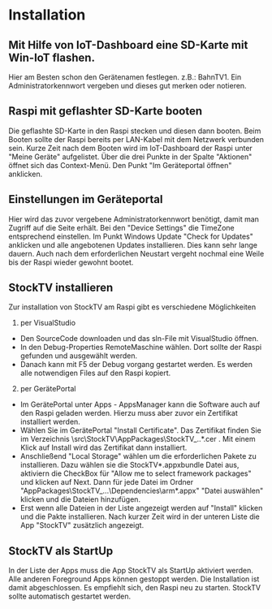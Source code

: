 # Installation

## Mit Hilfe von IoT-Dashboard eine SD-Karte mit Win-IoT flashen. 
Hier am Besten schon den Gerätenamen festlegen. z.B.: BahnTV1. 
Ein Administratorkennwort vergeben und dieses gut merken oder notieren.

## Raspi mit geflashter SD-Karte booten
Die geflashte SD-Karte in den Raspi stecken und diesen dann booten. Beim Booten sollte der Raspi bereits per LAN-Kabel
mit dem Netzwerk verbunden sein. Kurze Zeit nach dem Booten wird im IoT-Dashboard der Raspi unter "Meine Geräte" aufgelistet.
Über die drei Punkte in der Spalte "Aktionen" öffnet sich das Context-Menü. Den Punkt "Im Geräteportal öffnen" anklicken.

## Einstellungen im Geräteportal
Hier wird das zuvor vergebene Administratorkennwort benötigt, damit man Zugriff auf die Seite erhält.
Bei den "Device Settings" die TimeZone entsprechend einstellen. Im Punkt Windows Update "Check for Updates" anklicken und alle angebotenen Updates installieren. 
Dies kann sehr lange dauern. Auch nach dem erforderlichen Neustart vergeht nochmal eine Weile bis der Raspi wieder gewohnt bootet.

## StockTV installieren
Zur installation von StockTV am Raspi gibt es verschiedene Möglichkeiten
1. per VisualStudio
* Den SourceCode downloaden und das sln-File mit VisualStudio öffnen. 
* In den Debug-Properties RemoteMaschine wählen. Dort sollte der Raspi gefunden und ausgewählt werden. 
* Danach kann mit F5 der Debug vorgang gestartet werden. Es werden alle notwendigen Files auf den Raspi kopiert.
2. per GerätePortal
* Im GerätePortal unter Apps - AppsManager kann die Software auch auf den Raspi geladen werden. Hierzu muss aber zuvor ein Zertifikat installiert werden. 
* Wählen Sie im GerätePortal "Install Certificate". Das Zertifikat finden Sie im Verzeichnis \src\StockTV\AppPackages\StockTV_..\*.cer . Mit einem Klick auf Install wird das Zertifikat dann installiert. 
* Anschließend "Local Storage" wählen um die erforderlichen Pakete zu installieren. Dazu wählen sie die StockTV*.appxbundle Datei aus, aktiviern die CheckBox für "Allow me to select framework packages" und klicken auf Next. Dann für jede Datei im Ordner "AppPackages\StockTV_...\Dependencies\arm\*.appx" "Datei auswählen" klicken und die Dateien hinzufügen. 
* Erst wenn alle Dateien in der Liste angezeigt werden auf "Install" klicken und die Pakte installieren. Nach kurzer Zeit wird in der unteren Liste die App "StockTV" zusätzlich angezeigt.
	
## StockTV als StartUp
In der Liste der Apps muss die App StockTV als StartUp aktiviert werden. Alle anderen Foreground Apps können gestoppt werden.
Die Installation ist damit abgeschlossen. Es empfiehlt sich, den Raspi neu zu starten.
StockTV sollte automatisch gestartet werden.

